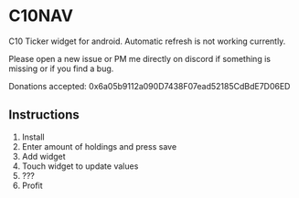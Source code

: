 # C10NAV

C10 Ticker widget for android. Automatic refresh is not working currently.

Please open a new issue or PM me directly on discord if something is missing or if you find a bug.

Donations accepted: 0x6a05b9112a090D7438F07ead52185CdBdE7D06ED

## Instructions
1. Install 
2. Enter amount of holdings and press save
3. Add widget
4. Touch widget to update values
5. ???
6. Profit


